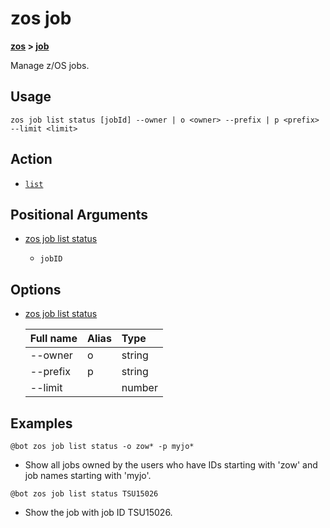 # zos job

**[zos](../zos) > [job](job)**

Manage z/OS jobs.  <!--job-description-->

## Usage

`zos job list status [jobId] --owner | o <owner> --prefix | p <prefix> --limit <limit>`
<!--job-synopsis-->

## Action

- [`list`](./list/list)

## Positional Arguments

-  [zos job list status](./list/zos-job-list-status#positional-arguments)

    - `jobID`

## Options

- [zos job list status](./list/zos-job-list-status#options)

    | Full name  | Alias | Type |
    | :---- | :----  | :---- |
    | --owner | o | string |
    | --prefix | p | string |
    | --limit |  | number |

## Examples

```
@bot zos job list status -o zow* -p myjo*
```
- Show all jobs owned by the users who have IDs starting with 'zow' and job names starting with 'myjo'.

```
@bot zos job list status TSU15026
```
   
 - Show the job with job ID TSU15026.
